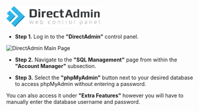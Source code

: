 <img src="/kb-images/directadmin/directadmin-logo.png" alt="DirectAdmin Logo" width="250"/>

* **Step 1.** Log in to the **"DirectAdmin"** control panel.

<img src="/kb-images/directadmin/directadmin-main-page.png" alt="DirectAdmin Main Page" width="full"/>

* **Step 2.** Navigate to the **"SQL Management"** page from within the **"Account Manager"** subsection.

* **Step 3.** Select the **"phpMyAdmin"** button next to your desired database to access phpMyAdmin without entering a password.

You can also access it under **"Extra Features"** however you will have to manually enter the database username and password.
